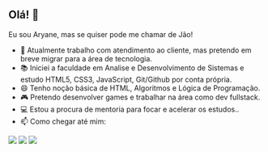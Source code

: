 ## Olá! 👋
Eu sou Aryane, mas se quiser pode me chamar de Jão!

- 💼 Atualmente trabalho com atendimento ao cliente, mas pretendo em breve migrar para a área de tecnologia. 
- 📚 Iniciei a faculdade em Analise e Desenvolvimento de Sistemas e estudo HTML5, CSS3, JavaScript, Git/Github por conta própria. 
- 😄 Tenho noção básica de HTML, Algoritmos e Lógica de Programação.
- 🎮 Pretendo desenvolver games e trabalhar na área como dev fullstack.
- 💻 Estou a procura de mentoria para focar e acelerar os estudos..
- 📫 Como chegar até mim:

<div> 
  <a href="https://www.instagram.com/overrgron/" target="_blank"><img src="https://img.shields.io/badge/-Instagram-%23E4405F?style=for-the-badge&logo=instagram&logoColor=white" target="_blank"></a>
 <a href="https://t.me/overrgron" target="_blank"><img src="https://img.shields.io/badge/Telegram-2CA5E0?style=for-the-badge&logo=telegram&logoColor=white" target="_blank"></a> 
  <a href = "mailto:aryane.mqf@gmail.com"><img src="https://img.shields.io/badge/-Gmail-%23333?style=for-the-badge&logo=gmail&logoColor=white" target="_blank"></a>
</div>
  
  ##

